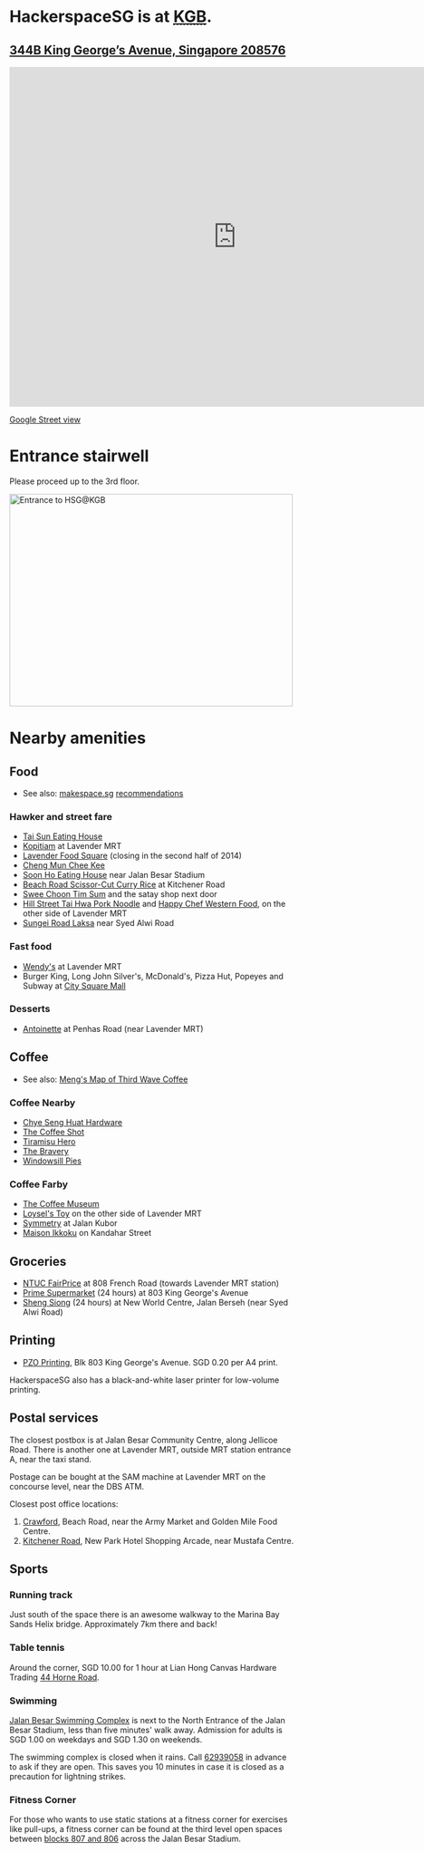 <h1>HackerspaceSG is at <a href=http://www.flickr.com/photos/hendry/10849527296><abbr title="King George's Building">KGB</abbr></a>.</h1>

<h2><a href="https://maps.google.com.sg/?q=344B%20King%20George%20Avenue,%20Singapore,%20208576">344B King George&#8217;s Avenue, Singapore 208576</a></h2>

<p id='maps'><iframe src="https://www.google.com/maps/embed?pb=!1m18!1m12!1m3!1d3988.774893372845!2d103.86247299999998!3d1.310392999999984!2m3!1f0!2f0!3f0!3m2!1i1024!2i768!4f13.1!3m3!1m2!1s0x31da19c97c42f525%3A0x26d1643c9443eec1!2sHackerspaceSG!5e0!3m2!1sen!2ssg!4v1400557632249" width="800" height="600" frameborder="0" style="border:0"></iframe></p>

<script>
	var iOS = ( navigator.userAgent.match(/(iPad|iPhone|iPod)/g) ? true : false );
	if (iOS) {
		document.getElementById('maps').innerHTML = "";
		document.getElementById('maps').innerHTML = '<a href="http://maps.apple.com/?q=344B King George’s Avenue, Singapore 208576"><img src="http://maps.googleapis.com/maps/api/staticmap?zoom=16&amp;size=1200x600&amp;maptype=roadmap&amp;markers=%7C1.3104381856185,103.86247224201&amp;sensor=true"></a>';
	}
</script>

[Google Street view](https://www.google.com/maps/views/view/111275777733753676700/photo/aap1HsPKpIQAAAAGOpJOlg?gl=sg&heading=310&pitch=59&fovy=75)

# Entrance stairwell

Please proceed up to the 3rd floor.

<a href="http://www.flickr.com/photos/hendry/10849464725" title="Entrance to HSG@KGB by Kai Hendry, on Flickr"><img src="//farm3.staticflickr.com/2852/10849464725_833858d6ba.jpg" width="500" height="375" alt="Entrance to HSG@KGB"></a>

# Nearby amenities

## Food

* See also: [makespace.sg](http://makespace.sg/) [recommendations](https://hackpad.com/Best-Eating-Places-around-Makespace-fySmJkJGhwq)

### Hawker and street fare

* [Tai Sun Eating House](https://foursquare.com/v/tai-sun-eating-house/4b9f1af9f964a520ef1337e3)
* [Kopitiam](https://foursquare.com/v/kopitiam/4daf7feb4b22d9b3bcc392c0) at Lavender MRT
* [Lavender Food Square](https://foursquare.com/v/lavender-food-square/4b0cda2cf964a520314223e3) (closing in the second half of 2014)
* [Cheng Mun Chee Kee](https://foursquare.com/v/cheng-mun-chee-kee-pig-organ-soup-%E6%AD%A3%E6%96%87%E5%BF%97%E8%AE%B0/4b0fb901f964a520586423e3)
* [Soon Ho Eating House](https://foursquare.com/v/soon-ho-eating-house/4bce8a9ac564ef3bf485eef0) near Jalan Besar Stadium
* [Beach Road Scissor-Cut Curry Rice](https://foursquare.com/v/beach-road-scissorcut-curry-rice-%E5%89%AA%E5%88%80%E5%89%AA%E5%92%96%E5%93%A9%E9%A3%AF/4b529ebdf964a520218427e3) at Kitchener Road
* [Swee Choon Tim Sum](https://foursquare.com/v/swee-choon-tim-sum-restaurant-%E7%91%9E%E6%98%A5%E9%BB%9E%E5%BF%83%E6%8B%89%E9%9D%A2%E5%B0%8F%E7%B1%A0%E5%8C%85/4bb610c81344b71318e99c04) and the satay shop next door
* [Hill Street Tai Hwa Pork Noodle](https://foursquare.com/v/hill-street-tai-hwa-pork-noodle-%E5%90%8A%E6%A1%A5%E5%A4%B4%E5%A4%A7%E5%8D%8E%E7%8C%AA%E8%82%89%E7%B2%BF%E6%9D%A1-singapore/4b80b8b3f964a5205a8830e3) and [Happy Chef Western Food](https://foursquare.com/v/happy-chef-western-food/4bc00eec74a9a5937ea7cff6), on the other side of Lavender MRT
* [Sungei Road Laksa](https://foursquare.com/v/sungei-road-laksa-%E7%BB%93%E9%9C%9C%E6%A1%A5%E5%8F%BB%E6%B2%99/4c19e647834e2d7f94102b80) near Syed Alwi Road

### Fast food
* [Wendy's](https://foursquare.com/v/wendys/4dae4a77a86e29d01a41d7ac) at Lavender MRT
* Burger King, Long John Silver's, McDonald's, Pizza Hut, Popeyes and Subway at [City Square Mall](http://www.citysquaremall.com.sg/shops-category.php?type=23)

### Desserts
* [Antoinette](http://antoinette.com.sg/contact.html) at Penhas Road (near Lavender MRT)


## Coffee

* See also: [Meng's Map of Third Wave Coffee](https://maps.google.com.sg/maps/ms?msid=215891290759892097434.0004cceddc3c51a603dc0&msa=0&ll=1.310483,103.86149&spn=0.003282,0.005048)

### Coffee Nearby

* [Chye Seng Huat Hardware](https://www.facebook.com/ChyeSengHuatHardware)
* [The Coffee Shot](https://www.facebook.com/THECOFFEESHOTTKC)
* [Tiramisu Hero](http://thetiramisuhero.com/)
* [The Bravery](http://thebravery.com.sg/)
* [Windowsill Pies](http://windowsillpies.sg/)

### Coffee Farby

* [The Coffee Museum](http://nanyangoldcoffee.com/mini-singapore-coffee-museum.html)
* [Loysel's Toy](http://www.loyselstoy.com/) on the other side of Lavender MRT
* [Symmetry](http://symmetry.com.sg/) at Jalan Kubor
* [Maison Ikkoku](http://www.maison-ikkoku.net/) on Kandahar Street

## Groceries

* [NTUC FairPrice](http://www.fairprice.com.sg/webapp/wcs/stores/servlet/StoreLocatorCmd?storeId=90001&catalogId=10051&storesView=ClusterStores&Corporate=Y&clusterName=SERANGOON) at 808 French Road (towards Lavender MRT station)
* [Prime Supermarket](https://foursquare.com/v/prime-supermarket-singapore/4ba1c408f964a52073cb37e3) (24 hours) at 803 King George's Avenue
* [Sheng Siong](http://www.shengsiong.com.sg/pages/Store-Locator.html) (24 hours) at New World Centre, Jalan Berseh (near Syed Alwi Road)

## Printing

* [PZO Printing](https://www.facebook.com/pzoprintingSIN), Blk 803 King George's Avenue. SGD 0.20 per A4 print.

HackerspaceSG also has a black-and-white laser printer for low-volume printing.

## Postal services

The closest postbox is at Jalan Besar Community Centre, along Jellicoe Road.
There is another one at Lavender MRT, outside MRT station entrance A, near the
taxi stand.

Postage can be bought at the SAM machine at Lavender MRT on the concourse
level, near the DBS ATM. 

Closest post office locations:
1. [Crawford](http://www.street-directory.com/singpost/singpost.cgi?x=373521.5390&y=144085.8737&level=7&star=1&categories=POL&name=Crawford&address_display=Blk%2015%20Beach%20Road%20@01-4685%20|Singapore&opr_hour_display=Mon%20-%20Fri%208.30%20am%20-%205.00%20pm%20|Sat%208.30%20am%20-%201.00%20pm%20|Sun/P.Hol%20Closed&newpostalcode2=190015&phone=&remit=&post=#switchbar), Beach Road, near the Army Market and Golden Mile Food Centre.
2. [Kitchener Road](http://www.street-directory.com/singpost/singpost.cgi?x=372682.9263&y=144879.0497&level=7&star=1&categories=POL&name=Kitchener%20Road&address_display=181%20Kitchener%20Road%20@01-26/28%20New%20Park%20Hotel%20Shopping%20Arcade%20|Singapore&opr_hour_display=Mon%20-%20Fri%208.30%20am%20-%205.00%20pm%20|Sat%208.30%20am%20-%201.00%20pm%20|Sun/P.Hol%20Closed&newpostalcode2=208533&phone=&remit=&post=#switchbar), New Park Hotel Shopping Arcade, near Mustafa Centre.


## Sports

### Running track

Just south of the space there is an awesome walkway to the Marina Bay Sands
Helix bridge. Approximately 7km there and back!

### Table tennis

Around the corner, SGD 10.00 for 1 hour at Lian Hong Canvas Hardware
Trading [44 Horne
Road](https://maps.google.com.sg/maps?q=44+Horne+Road&hl=en&z=17).

### Swimming

[Jalan Besar Swimming
Complex](http://www.singaporeswimming.com/pools/jalan-besar-swimming-pool/) is
next to the North Entrance of the Jalan Besar Stadium, less than five minutes' walk away. Admission for adults is SGD 1.00 on weekdays and SGD 1.30 on weekends. 

The swimming complex is closed when it rains. Call <a href="tel:+6562939058">62939058</a> in advance to ask if they are open. This saves you 10 minutes in case it is closed as a precaution for lightning strikes.

### Fitness Corner

For those who wants to use static stations at a fitness corner for exercises like pull-ups, a fitness corner can be found at the third level open spaces between [blocks 807 and 806](https://goo.gl/maps/sXvFZ) across the Jalan Besar Stadium.
